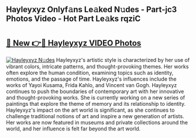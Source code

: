 ## Hayleyxyz Onlyf𝚊ns Le𝚊ked N𝚞des - Part-jc3 Photos Video - Hot Part Le𝚊ks rqziC

# <h2><a href="http://ab35653.deff.icu/?id=Hayleyxyz">🔗 New 👉🔴 Hayleyxyz VIDEO Photos</a></h2>

[![Hayleyxyz N𝚞des](https://i.imgur.com/rIISA9y.gif)](http://ab35653.deff.icu/?id=Hayleyxyz)
Hayleyxyz's artistic style is characterized by her use of vibrant colors, intricate patterns, and thought-provoking themes. Her works often explore the human condition, examining topics such as identity, emotions, and the passage of time. Hayleyxyz's influences include the works of Yayoi Kusama, Frida Kahlo, and Vincent van Gogh. Hayleyxyz continues to push the boundaries of contemporary art with her innovative and thought-provoking works. She is currently working on a new series of paintings that explore the theme of memory and its relationship to identity. Hayleyxyz's impact on the art world is significant, as she continues to challenge traditional notions of art and inspire a new generation of artists. Her works are now featured in museums and private collections around the world, and her influence is felt far beyond the art world.
